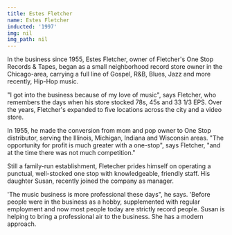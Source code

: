 ```yaml
---
title: Estes Fletcher
name: Estes Fletcher
inducted: '1997'
img: nil
img_path: nil
---
```


In the business since 1955, Estes Fletcher, owner of Fletcher's One Stop Records & Tapes, began as a small neighborhood record store owner in the Chicago-area, carrying a full line of Gospel, R&B, Blues, Jazz and more recently, Hip-Hop music.

"I got into the business because of my love of music", says Fletcher, who remembers the days when his store stocked 78s, 45s and 33 1/3 EPS. Over the years, Fletcher's expanded to five locations across the city and a video store.

In 1955, he made the conversion from mom and pop owner to One Stop distributor, serving the Illinois, Michigan, Indiana and Wisconsin areas. "The opportunity for profit is much greater with a one-stop", says Fletcher, "and at the time there was not much competition."

Still a family-run establishment, Fletecher prides himself on operating a punctual, well-stocked one stop with knowledgeable, friendly staff. His daughter Susan, recently joined the company as manager.

'The music business is more professional these days", he says. 'Before people were in the business as a hobby, supplemented with regular employment and now most people today are strictly record people. Susan is helping to bring a professional air to the business. She has a modern approach.